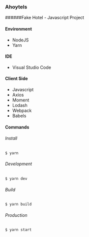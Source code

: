 
### Ahoytels
######Fake Hotel - Javascript Project

#### Environment
* NodeJS
* Yarn

#### IDE
* Visual Studio Code

#### Client Side
* Javascript
* Axios
* Moment
* Lodash
* Webpack
* Babels

#### Commands
###### Install
```shell
$ yarn
```
###### Development
```Test
$ yarn dev
```
###### Build
```shell
$ yarn build
```
###### Production
```shell
$ yarn start
```